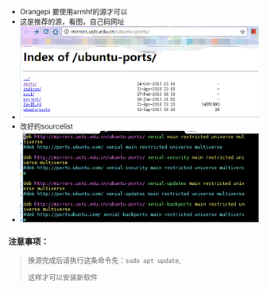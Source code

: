 - Orangepi 要使用armhf的源才可以
- 这是推荐的源，看图，自己码网址
- ![img](./huanyuan_orangepi.png)
- 改好的sourcelist
- ![img](./huanyuan_orangepi_sourcelist.png)

###  **注意事项**：

> 换源完成后请执行这条命令先：`sudo apt update`,
>
> 这样才可以安装新软件